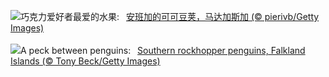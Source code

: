 ![](https://www.bing.com/th?id=OHR.CocoaPods_ZH-CN6192387360_UHD.jpg&w=1000)巧克力爱好者最爱的水果:&nbsp;&ensp;[安班加的可可豆荚，马达加斯加 (© pierivb/Getty Images)](https://www.bing.com/th?id=OHR.CocoaPods_ZH-CN6192387360_UHD.jpg)
<br><br/>
![](https://www.bing.com/th?id=OHR.KissingPenguins_EN-US9934274722_UHD.jpg&w=1000)A peck between penguins:&nbsp;&ensp;[Southern rockhopper penguins, Falkland Islands (© Tony Beck/Getty Images)](https://www.bing.com/th?id=OHR.KissingPenguins_EN-US9934274722_UHD.jpg)
<br><br/>
